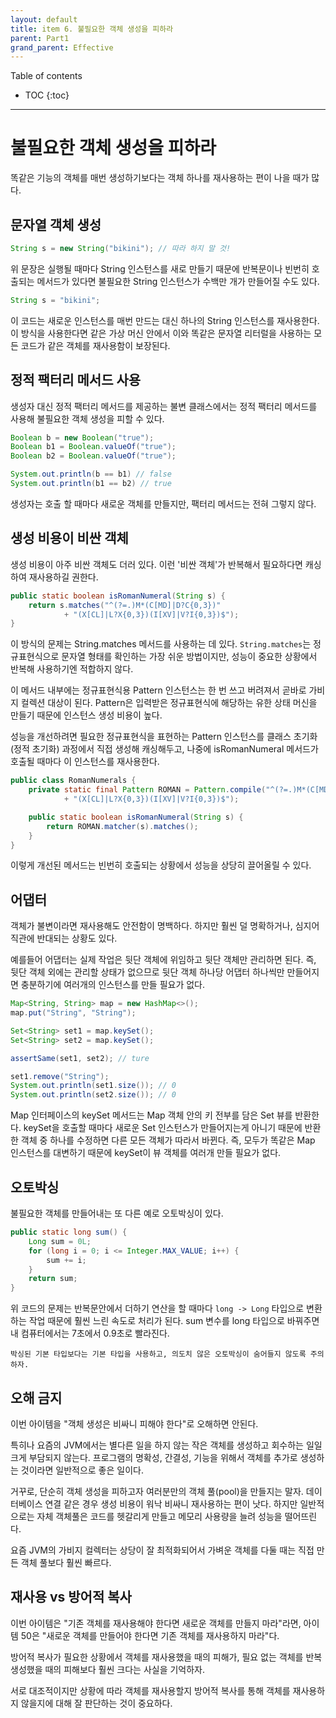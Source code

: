 ```yaml
---
layout: default
title: item 6. 불필요한 객체 생성을 피하라
parent: Part1
grand_parent: Effective
---
```



Table of contents


- TOC
{:toc}


---

# 불필요한 객체 생성을 피하라

똑같은 기능의 객체를 매번 생성하기보다는 객체 하나를 재사용하는 편이 나을 때가 많다.

## 문자열 객체 생성

```java
String s = new String("bikini"); // 따라 하지 말 것!
```

위 문장은 실행될 때마다 String 인스턴스를 새로 만들기 때문에 반복문이나 빈번히 호출되는 메서드가 있다면 불필요한 String 인스턴스가 수백만 개가 만들어질 수도 있다.

```java
String s = "bikini";
```

이 코드는 새로운 인스턴스를 매번 만드는 대신 하나의 String 인스턴스를 재사용한다. 이 방식을 사용한다면 같은 가상 머신 안에서 이와 똑같은 문자열 리터럴을 사용하는 모든 코드가 같은 객체를 재사용함이 보장된다.

## 정적 팩터리 메서드 사용

생성자 대신 정적 팩터리 메서드를 제공하는 불변 클래스에서는 정적 팩터리 메서드를 사용해 불필요한 객체 생성을 피할 수 있다. 

```java
Boolean b = new Boolean("true");
Boolean b1 = Boolean.valueOf("true");
Boolean b2 = Boolean.valueOf("true");

System.out.println(b == b1) // false
System.out.println(b1 == b2) // true
```

생성자는 호출 할 때마다 새로운 객체를 만들지만, 팩터리 메서드는 전혀 그렇지 않다.

## 생성 비용이 비싼 객체

생성 비용이 아주 비싼 객체도 더러 있다. 이런 '비싼 객체'가 반복해서 필요하다면 캐싱하여 재사용하길 권한다.

```java
public static boolean isRomanNumeral(String s) {
    return s.matches("^(?=.)M*(C[MD]|D?C{0,3})"
            + "(X[CL]|L?X{0,3})(I[XV]|V?I{0,3})$");
}
```

이 방식의 문제는 String.matches 메서드를 사용하는 데 있다. `String.matches`는 정규표현식으로 문자열 형태를 확인하는 가장 쉬운 방법이지만, 성능이 중요한 상황에서 반복해 사용하기엔 적합하지 않다. 

이 메서드 내부에는 정규표현식용 Pattern 인스턴스는 한 번 쓰고 버려져서 곧바로 가비지 컬렉션 대상이 된다. Pattern은 입력받은 정규표현식에 해당하는 유한 상태 머신을 만들기 때문에 인스턴스 생성 비용이 높다.

성능을 개선하려면 필요한 정규표현식을 표현하는 Pattern 인스턴스를 클래스 초기화(정적 초기화) 과정에서 직접 생성해 캐싱해두고, 나중에 isRomanNumeral 메서드가 호출될 때마다 이 인스턴스를 재사용한다.

```java
public class RomanNumerals {
    private static final Pattern ROMAN = Pattern.compile("^(?=.)M*(C[MD]|D?C{0,3})"
            + "(X[CL]|L?X{0,3})(I[XV]|V?I{0,3})$");

    public static boolean isRomanNumeral(String s) {
        return ROMAN.matcher(s).matches();
    }
}
```

이렇게 개선된 메서드는 빈번히 호출되는 상황에서 성능을 상당히 끌어올릴 수 있다.

## 어댑터

객체가 불변이라면 재사용해도 안전함이 명백하다. 하지만 훨씬 덜 명확하거나, 심지어 직관에 반대되는 상황도 있다. 

예를들어 어댑터는 실제 작업은 뒷단 객체에 위임하고 뒷단 객체만 관리하면 된다. 즉, 뒷단 객체 외에는 관리할 상태가 없으므로 뒷단 객체 하나당 어댑터 하나씩만 만들어지면 충분하기에 여러개의 인스턴스를 만들 필요가 없다.

```java
Map<String, String> map = new HashMap<>();
map.put("String", "String");

Set<String> set1 = map.keySet();
Set<String> set2 = map.keySet();

assertSame(set1, set2); // ture

set1.remove("String");
System.out.println(set1.size()); // 0
System.out.println(set2.size()); // 0
```

Map 인터페이스의 keySet 메서드는 Map 객체 안의 키 전부를 담은 Set 뷰를 반환한다. keySet을 호출할 때마다 새로운 Set 인스턴스가 만들어지는게 아니기 때문에 반환한 객체 중 하나를 수정하면 다른 모든 객체가 따라서 바뀐다. 즉, 모두가 똑같은 Map 인스턴스를 대변하기 때문에 keySet이 뷰 객체를 여러개 만들 필요가 없다.

## 오토박싱

불필요한 객체를 만들어내는 또 다른 예로 오토박싱이 있다.

```java
public static long sum() {
    Long sum = 0L;
    for (long i = 0; i <= Integer.MAX_VALUE; i++) {
        sum += i;
    }
    return sum;
}
```

위 코드의 문제는 반복문안에서 더하기 연산을 할 때마다 `long -> Long` 타입으로 변환하는 작업 때문에 훨씬 느린 속도로 처리가 된다. sum 변수를 long 타입으로 바꿔주면 내 컴퓨터에서는 7초에서 0.9초로 빨라진다.

`박싱된 기본 타입보다는 기본 타입을 사용하고, 의도치 않은 오토박싱이 숨어들지 않도록 주의하자.`

## 오해 금지

이번 아이템을 "객체 생성은 비싸니 피해야 한다"로 오해하면 안된다.

특히나 요즘의 JVM에서는 별다른 일을 하지 않는 작은 객체를 생성하고 회수하는 일일 크게 부담되지 않는다. 프로그램의 명확성, 간결성, 기능을 위해서 객체를 추가로 생성하는 것이라면 일반적으로 좋은 일이다.

거꾸로, 단순히 객체 생성을 피하고자 여러분만의 객체 풀(pool)을 만들지는 말자. 데이터베이스 연결 같은 경우 생성 비용이 워낙 비싸니 재사용하는 편이 낫다. 하지만 일반적으로는 자체 객체풀은 코드를 헷갈리게 만들고 메모리 사용량을 늘려 성능을 떨어뜨린다. 

요즘 JVM의 가비지 컬렉터는 상당이 잘 최적화되어서 가벼운 객체를 다둘 때는 직접 만든 객체 풀보다 훨씬 빠르다.

## 재사용 vs 방어적 복사

이번 아이템은 "기존 객체를 재사용해야 한다면 새로운 객체를 만들지 마라"라면, 아이템 50은 "새로운 객체를 만들어야 한다면 기존 객체를 재사용하지 마라"다. 

방어적 복사가 필요한 상황에서 객체를 재사용했을 때의 피해가, 필요 없는 객체를 반복 생성했을 때의 피해보다 훨씬 크다는 사실을 기억하자.

서로 대조적이지만 상황에 따라 객체를 재사용할지 방어적 복사를 통해 객체를 재사용하지 않을지에 대해 잘 판단하는 것이 중요하다.